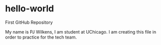 # hello-world
First GitHub Repository

My name is PJ Wilkens, I am student at UChicago. I am creating this file in order to practice for the tech team.
